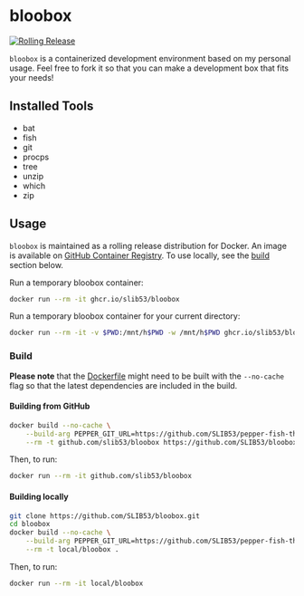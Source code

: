 # bloobox

[![Rolling Release](https://github.com/SLIB53/bloobox/actions/workflows/rolling-release.yaml/badge.svg)](https://github.com/SLIB53/bloobox/actions/workflows/rolling-release.yaml)

`bloobox` is a containerized development environment based on my personal usage.
Feel free to fork it so that you can make a development box that fits your
needs!

## Installed Tools

- bat
- fish
- git
- procps
- tree
- unzip
- which
- zip

## Usage

`bloobox` is maintained as a rolling release distribution for Docker. An image
is available on [GitHub Container Registry][bloobox-ghcr-package].
To use locally, see the [build](#build) section below.

Run a temporary bloobox container:

```sh
docker run --rm -it ghcr.io/slib53/bloobox
```

Run a temporary bloobox container for your current directory:

```sh
docker run --rm -it -v $PWD:/mnt/h$PWD -w /mnt/h$PWD ghcr.io/slib53/bloobox
```

### Build

**Please note** that the [Dockerfile](Dockerfile) might need to be built with
the `--no-cache` flag so that the latest dependencies are included in the build.

#### Building from GitHub

```sh
docker build --no-cache \
    --build-arg PEPPER_GIT_URL=https://github.com/SLIB53/pepper-fish-theme.git \
    --rm -t github.com/slib53/bloobox https://github.com/SLIB53/bloobox.git
```

Then, to run:

```sh
docker run --rm -it github.com/slib53/bloobox
```

#### Building locally

```sh
git clone https://github.com/SLIB53/bloobox.git
cd bloobox
docker build --no-cache \
    --build-arg PEPPER_GIT_URL=https://github.com/SLIB53/pepper-fish-theme.git \
    --rm -t local/bloobox .
```

Then, to run:

```sh
docker run --rm -it local/bloobox
```

[bloobox-ghcr-package]: https://github.com/users/SLIB53/packages/container/package/bloobox